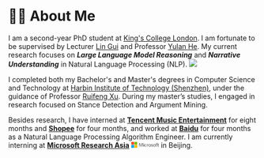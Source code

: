 # 👨‍🎓 About Me

I am a second-year PhD student at [King's College London](https://www.kcl.ac.uk/). I am fortunate to be supervised by Lecturer [Lin Gui](https://sites.google.com/view/lin-gui/about-me) and Professor [Yulan He](https://sites.google.com/view/yulanhe). My current research focuses on _**Large Language Model Reasoning**_ and _**Narrative Understanding**_ in Natural Language Processing (NLP). <a href='https://scholar.google.com/citations?user=56n5-gEAAAAJ'><img src="https://img.shields.io/endpoint?logo=Google%20Scholar&url=https%3A%2F%2Fcdn.jsdelivr.net%2Fgh%2Falickzhu%2Falickzhu.github.io%40google-scholar-stats%2Fgs_data_shieldsio.json&labelColor=f6f6f6&color=9cf&style=flat&label=citations"></a> 

I completed both my Bachelor's and Master's degrees in Computer Science and Technology at [Harbin Institute of Technology (Shenzhen)](https://www.hitsz.edu.cn/), under the guidance of Professor [Ruifeng Xu](http://faculty.hitsz.edu.cn/xuruifeng). During my master’s studies, I engaged in research focused on Stance Detection and Argument Mining.

Besides research, I have interned at [**Tencent Music Entertainment**](https://www.tencentmusic.com/en-us/) for eight months and [**Shopee**](https://www.sea.com/products/shopee) for four months, and worked at [**Baidu**](https://usa.baidu.com/) for four months as a Natural Language Processing Algorithm Engineer. I am currently interning at [**Microsoft Research Asia**](https://www.microsoft.com/en-us/research/lab/microsoft-research-asia/) <img src='/images/microsoft_logo.svg' style="width: 4em;"> in Beijing.
